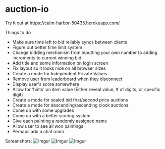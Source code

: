 # auction-io

Try it out at https://calm-harbor-50435.herokuapp.com/

Things to do
- Make sure time left to bid reliably syncs between clients
- Figure out better time limit system
- Change bidding mechanism from inputting your own number to adding increments to current winning bid
- Add title and some information on login screen
- Fix layout so it looks nice on all browser sizes
- Create a mode for Independent Private Values
- Remove user from leaderboard when they disconnect
- Display user's score somewhere
- Allow for 'hints' on item value (Either reveal value, # of digits, or specific digit)
- Create a mode for sealed bid first/second price auctions
- Create a mode for descending/ascending clock auctions
- Come up with some upgrades
- Come up with a better scoring system
- Give each painting a randomly assigned name
- Allow user to see all won paintings
- Perhaps add a chat room

Screenshots:
![Imgur](http://i.imgur.com/VqpztTS.png)
![Imgur](http://i.imgur.com/AAWGnm5.png)
![Imgur](http://i.imgur.com/2vgi3Rd.png)
